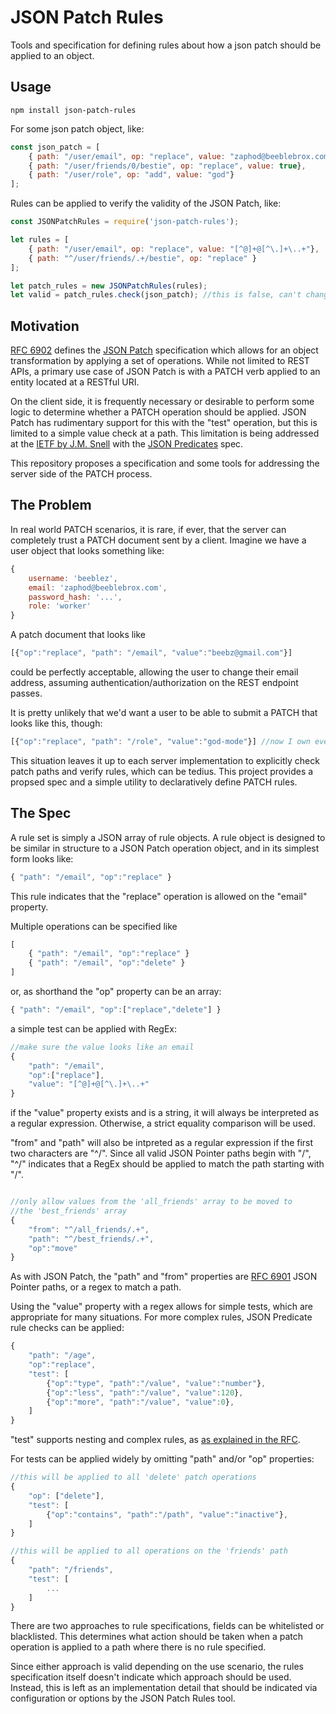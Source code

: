 # JSON Patch Rules
Tools and specification for defining rules about how a json patch should be applied to an object.

## Usage
``` npm install json-patch-rules ```

For some json patch object, like:
```javascript
const json_patch = [
    { path: "/user/email", op: "replace", value: "zaphod@beeblebrox.com"},
    { path: "/user/friends/0/bestie", op: "replace", value: true},
    { path: "/user/role", op: "add", value: "god"}
];
```

Rules can be applied to verify the validity of the JSON Patch, like:
```javascript
const JSONPatchRules = require('json-patch-rules');

let rules = [
    { path: "/user/email", op: "replace", value: "[^@]+@[^\.]+\..+"},
    { path: "^/user/friends/.+/bestie", op: "replace" }
];

let patch_rules = new JSONPatchRules(rules);
let valid = patch_rules.check(json_patch); //this is false, can't change user.role in a patch

```


## Motivation
[RFC 6902](http://tools.ietf.org/html/rfc6902) defines the [JSON Patch](http://jsonpatch.com) specification which allows for an object transformation by applying a set of operations. While not limited to REST APIs, a primary use case of JSON Patch is with a PATCH verb applied to an entity located at a RESTful URI.

On the client side, it is frequently necessary or desirable to perform some logic to determine whether a PATCH operation should be applied. JSON Patch has rudimentary support for this with the "test" operation, but this is limited to a simple value check at a path. This limitation is being addressed at the [IETF by J.M. Snell](https://tools.ietf.org/id/draft-snell-json-test-01.html) with the [JSON Predicates](https://github.com/MalcolmDwyer/json-predicate) spec.

This repository proposes a specification and some tools for addressing the server side of the PATCH process.

## The Problem
In real world PATCH scenarios, it is rare, if ever, that the server can completely trust a PATCH document sent by a client. Imagine we have a user object that looks something like:

```javascript
{
    username: 'beeblez',
    email: 'zaphod@beeblebrox.com',
    password_hash: '...',
    role: 'worker'
}
```

A patch document that looks like

```javascript
[{"op":"replace", "path": "/email", "value":"beebz@gmail.com"}]
```
could be perfectly acceptable, allowing the user to change their email address, assuming authentication/authorization on the REST endpoint passes.

It is pretty unlikely that we'd want a user to be able to submit a PATCH that looks like this, though:
```javascript
[{"op":"replace", "path": "/role", "value":"god-mode"}] //now I own everything!
```

This situation leaves it up to each server implementation to explicitly check patch paths and verify rules, which can be tedius. This project provides a propsed spec and a simple utility to declaratively define PATCH rules.

## The Spec
A rule set is simply a JSON array of rule objects. A rule object is designed to be similar in structure to a JSON Patch operation object, and in its simplest form looks like:

```javascript
{ "path": "/email", "op":"replace" }
```

This rule indicates that the "replace" operation is allowed on the "email" property.

Multiple operations can be specified like
```javascript
[
    { "path": "/email", "op":"replace" }
    { "path": "/email", "op":"delete" }
]
```
or, as shorthand the "op" property can be an array:
```javascript
{ "path": "/email", "op":["replace","delete"] }
```

a simple test can be applied with RegEx:
```javascript
//make sure the value looks like an email
{ 
    "path": "/email", 
    "op":["replace"], 
    "value": "[^@]+@[^\.]+\..+"
}
```

if the "value" property exists and is a string, it will always be interpreted as a regular expression. Otherwise, a strict equality comparison will be used.

"from" and "path" will also be intpreted as a regular expression if the first two characters are "^/". Since all valid JSON Pointer paths begin with "/", "^/" indicates that a RegEx should be applied to match the path starting with "/".

```javascript

//only allow values from the 'all_friends' array to be moved to
//the 'best_friends' array
{ 
    "from": "^/all_friends/.+", 
    "path": "^/best_friends/.+", 
    "op":"move"
}
```


As with JSON Patch, the "path" and "from" properties are [RFC 6901](https://tools.ietf.org/html/rfc6901) JSON Pointer paths, or a regex to match a path.

Using the "value" property with a regex allows for simple tests, which are appropriate for many situations. For more complex rules, JSON Predicate rule checks can be applied:

```javascript
{
    "path": "/age",
    "op":"replace",
    "test": [
        {"op":"type", "path":"/value", "value":"number"},
        {"op":"less", "path":"/value", "value":120},
        {"op":"more", "path":"/value", "value":0},
    ]
}

```

"test" supports nesting and complex rules, as [as explained in the RFC](https://tools.ietf.org/id/draft-snell-json-test-01.html#rfc.section.2.3.4).

For tests can be applied widely by omitting "path" and/or "op" properties:

```javascript
//this will be applied to all 'delete' patch operations
{
    "op": ["delete"],
    "test": [
        {"op":"contains", "path":"/path", "value":"inactive"},
    ]
}

//this will be applied to all operations on the 'friends' path
{
    "path": "/friends",
    "test": [
        ...
    ]
}
```
There are two approaches to rule specifications, fields can be whitelisted or blacklisted. This determines what action should be taken when a patch operation is applied to a path where there is no rule specified.

Since either approach is valid depending on the use scenario, the rules specification itself doesn't indicate which approach should be used. Instead, this is left as an implementation detail that should be indicated via configuration or options by the JSON Patch Rules tool.
